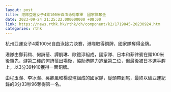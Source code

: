 ```yaml
---
layout: post
title: 港隊亞運女子4乘100米自由泳得季軍　國家隊奪金
date: 2023-09-24 21:25:22.000000000 +08:00
link: https://news.rthk.hk/rthk/ch/component/k2/1719845-20230924.htm
categories: rthk
---
```


杭州亞運女子4乘100米自由泳接力決賽，港隊取得銅牌，國家隊奪得金牌。

港隊由鄭莉梅、何詩蓓、譚凱琳、歐鎧淳組成，國家隊、日本和菲律賓在頭100米後領先，游第二棒的何詩蓓出場後，協助港隊力追至第二位，但最後被日本選手趕上，以3分39秒10獲得一面銅牌。

由程玉潔、李冰潔、吳卿風和楊浚瑄組成的國家隊，從頭帶到尾，最終以破亞運紀錄的3分33秒96奪得第一名。
